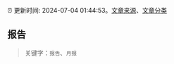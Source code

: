 :alarm_clock: 更新时间: 2024-07-04 01:44:53。[文章来源](/README.md)、[文章分类](/TAGS.md)

## 报告


> 关键字：`报告`、`月报`



